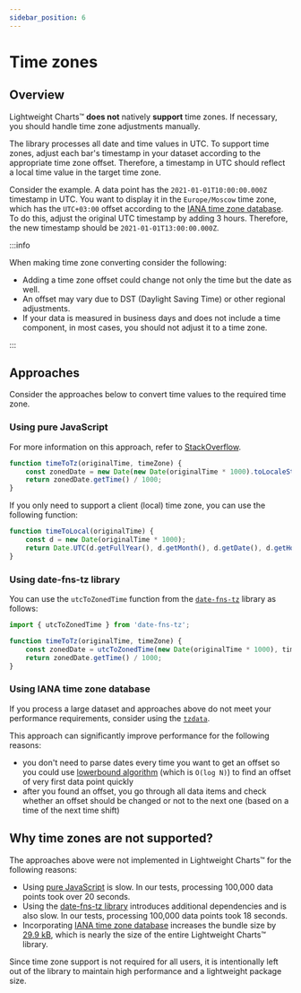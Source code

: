 ```yaml
---
sidebar_position: 6
---
```

# Time zones

## Overview

Lightweight Charts™ **does not** natively **support** time zones. If necessary, you should handle time zone adjustments manually.

The library processes all date and time values in UTC. To support time zones, adjust each bar's timestamp in your dataset according to the appropriate time zone offset.
Therefore, a timestamp in UTC should reflect a local time value in the target time zone.

Consider the example. A data point has the `2021-01-01T10:00:00.000Z` timestamp in UTC. You want to display it in the `Europe/Moscow` time zone, which has the `UTC+03:00` offset according to the [IANA time zone database](https://www.iana.org/time-zones). To do this, adjust the original UTC timestamp by adding 3 hours. Therefore, the new timestamp should be `2021-01-01T13:00:00.000Z`.

:::info

When making time zone converting consider the following:

- Adding a time zone offset could change not only the time but the date as well.
- An offset may vary due to DST (Daylight Saving Time) or other regional adjustments.
- If your data is measured in business days and does not include a time component, in most cases, you should not adjust it to a time zone.

:::

## Approaches

Consider the approaches below to convert time values to the required time zone.

### Using pure JavaScript

For more information on this approach, refer to [StackOverflow](https://stackoverflow.com/a/54127122/3893439).

```js
function timeToTz(originalTime, timeZone) {
    const zonedDate = new Date(new Date(originalTime * 1000).toLocaleString('en-US', { timeZone }));
    return zonedDate.getTime() / 1000;
}
```

If you only need to support a client (local) time zone, you can use the following function:

```js
function timeToLocal(originalTime) {
    const d = new Date(originalTime * 1000);
    return Date.UTC(d.getFullYear(), d.getMonth(), d.getDate(), d.getHours(), d.getMinutes(), d.getSeconds(), d.getMilliseconds()) / 1000;
}
```

### Using date-fns-tz library

You can use the `utcToZonedTime` function from the [`date-fns-tz`](https://github.com/marnusw/date-fns-tz) library as follows:

```js
import { utcToZonedTime } from 'date-fns-tz';

function timeToTz(originalTime, timeZone) {
    const zonedDate = utcToZonedTime(new Date(originalTime * 1000), timeZone);
    return zonedDate.getTime() / 1000;
}
```

### Using IANA time zone database

If you process a large dataset and approaches above do not meet your performance requirements, consider using the [`tzdata`](https://www.npmjs.com/package/tzdata).

This approach can significantly improve performance for the following reasons:

- you don't need to parse dates every time you want to get an offset so you could use [lowerbound algorithm](https://en.wikipedia.org/wiki/Upper_and_lower_bounds) (which is `O(log N)`) to find an offset of very first data point quickly
- after you found an offset, you go through all data items and check whether an offset should be changed or not to the next one (based on a time of the next time shift)

## Why time zones are not supported?

The approaches above were not implemented in Lightweight Charts™ for the following reasons:

- Using [pure JavaScript](#using-pure-javascript) is slow. In our tests, processing 100,000 data points took over 20 seconds.
- Using the [date-fns-tz library](#using-date-fns-tz-library) introduces additional dependencies and is also slow. In our tests, processing 100,000 data points took 18 seconds.
- Incorporating [IANA time zone database](#using-iana-time-zone-database) increases the bundle size by [29.9 kB](https://bundlephobia.com/package/tzdata), which is nearly the size of the entire Lightweight Charts™ library.

Since time zone support is not required for all users, it is intentionally left out of the library to maintain high performance and a lightweight package size.
